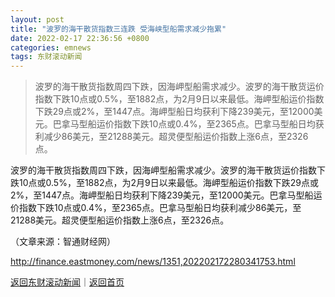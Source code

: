 ```yaml
---
layout: post
title: "波罗的海干散货指数三连跌 受海峡型船需求减少拖累"
date: 2022-02-17 22:36:56 +0800
categories: emnews
tags: 东财滚动新闻
---
```

> 波罗的海干散货指数周四下跌，因海岬型船需求减少。波罗的海干散货运价指数下跌10点或0.5%，至1882点，为2月9日以来最低。海岬型船运价指数下跌29点或2%，至1447点。海岬型船日均获利下降239美元，至12000美元。巴拿马型船运价指数下跌10点或0.4%，至2365点。巴拿马型船日均获利减少86美元，至21288美元。超灵便型船运价指数上涨6点，至2326点。

<p>波罗的海干散货指数周四下跌，因海岬型船需求减少。波罗的海干散货运价指数下跌10点或0.5%，至1882点，为2月9日以来最低。海岬型船运价指数下跌29点或2%，至1447点。海岬型船日均获利下降239美元，至12000美元。巴拿马型船运价指数下跌10点或0.4%，至2365点。巴拿马型船日均获利减少86美元，至21288美元。超灵便型船运价指数上涨6点，至2326点。</p><p class="em_media">（文章来源：智通财经网）</p>

<http://finance.eastmoney.com/news/1351,202202172280341753.html>

[返回东财滚动新闻](//finews.withounder.com/emnews/)｜[返回首页](//finews.withounder.com/)